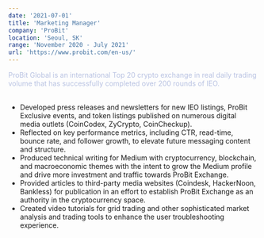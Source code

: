 ```yaml
---
date: '2021-07-01'
title: 'Marketing Manager'
company: 'ProBit'
location: 'Seoul, SK'
range: 'November 2020 - July 2021'
url: 'https://www.probit.com/en-us/'
---
```


<span style="color: #b8c2e2;">ProBit Global is an international Top 20 crypto exchange in real daily trading volume that has successfully completed over 200 rounds of IEO.</span><br/><br/>

- Developed press releases and newsletters for new IEO listings, ProBit Exclusive events, and token listings published on numerous digital media outlets (CoinCodex, ZyCrypto, CoinCheckup).
- Reflected on key performance metrics, including CTR, read-time, bounce rate, and follower growth, to elevate future messaging content and structure.
- Produced technical writing for Medium with cryptocurrency, blockchain, and macroeconomic themes with the intent to grow the Medium profile and drive more investment and traffic towards ProBit Exchange.
- Provided articles to third-party media websites (Coindesk, HackerNoon, Bankless) for publication in an effort to establish ProBit Exchange as an authority in the cryptocurrency space.
- Created video tutorials for grid trading and other sophisticated market analysis and trading tools to enhance the user troubleshooting experience.
